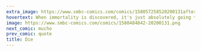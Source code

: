 ```yaml
---
extra_image: https://www.smbc-comics.com/comics/158057258520200131after.png
hovertext: When immortality is discovered, it's just absolutely going to ruin death.
image: https://www.smbc-comics.com/comics/1580484842-20200131.png
next_comic: mucho
prev_comic: quote
title: Die
---
```


